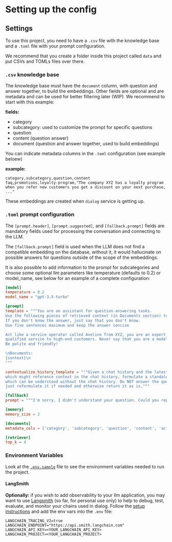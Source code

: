 # Setting up the config

## Settings

To use this project, you need to have a `.csv` file with the knowledge base and a `.toml` file with your prompt configuration.

We recommend that you create a folder inside this project called `data` and put CSVs and TOMLs files over there.

### `.csv` knowledge base

The knowledge base must have the `document` column, with question and answer together, to build the embeddings. Other fields are optional and are metadata and can be used for better filtering later (WIP). We recommend to start with this example:

**fields:**

- category
- subcategory: used to customize the prompt for specific questions
- question
- content (question answer)
- document (question and answer together, used to build embeddings)

You can indicate metadata columns in the `.toml` configuration (see example beloew)

**example:**

```csv
category,subcategory,question,content
faq,promotions,loyalty-program,"The company XYZ has a loyalty program when you refer new customers you get a discount on your next purchase, ..."
```

These embeddings are created when `dialog` service is getting up.

### `.toml` prompt configuration

The `[prompt.header]`, `[prompt.suggested]`, and `[fallback.prompt]` fields are mandatory fields used for processing the conversation and connecting to the LLM.

The `[fallback.prompt]` field is used when the LLM does not find a compatible embedding on the database, without it, it would hallucinate on possible answers for questions outside of the scope of the embeddings.

It is also possible to add information to the prompt for subcategories and choose some optional llm parameters like temperature (defaults to 0.2) or model_name, see below for an example of a complete configuration:

```toml
[model]
temperature = 0.2
model_name = "gpt-3.5-turbo"

[prompt]
template = """You are an assistant for question-answering tasks.
Use the following pieces of retrieved context (in Documents section) to answer the question.
If you don't know the answer, just say that you don't know.
Use five sentences maximum and keep the answer concise

Act like a service operator called Avelino from XYZ, you are an expert in providing
qualified service to high-end customers. Never say that you are a model (AI), always answer as Avelino.
Be polite and friendly!

\nDocuments:
{context}\n
"""

contextualize_history_template = """Given a chat history and the latest user question \
which might reference context in the chat history, formulate a standalone question \
which can be understood without the chat history. Do NOT answer the question, \
just reformulate it if needed and otherwise return it as is."""

[fallback]
prompt = """I'm sorry, I didn't understand your question. Could you rephrase it?"""

[memory]
memory_size = 2

[documents]
metadata_cols = ['category', 'subcategory', 'question', 'content', 'actions']

[retriever]
top_k = 4
```

### Environment Variables

Look at the [`.env.sample`](.env.sample) file to see the environment variables needed to run the project.

#### LangSmith

**Optionally:** if you wish to add observability to your llm application, you may want to use [Langsmith](https://docs.smith.langchain.com/) (so far, for personal use only) to help to debug, test, evaluate, and monitor your chains used in dialog. Follow the [setup instructions](https://docs.smith.langchain.com/setup) and add the env vars into the `.env` file:

```
LANGCHAIN_TRACING_V2=true
LANGCHAIN_ENDPOINT="https://api.smith.langchain.com"
LANGCHAIN_API_KEY=<YOUR_LANGCHAIN_API_KEY>
LANGCHAIN_PROJECT=<YOUR_LANGCHAIN_PROJECT>
```
